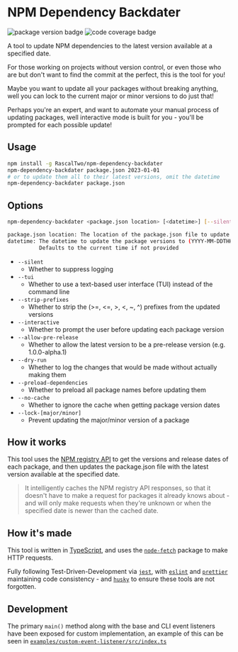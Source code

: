 # NPM Dependency Backdater

![package version badge](https://img.shields.io/badge/npm--dependency--backdater-v4.0.0-blue) ![code coverage badge](https://img.shields.io/badge/coverage-100%25-lime)

A tool to update NPM dependencies to the latest version available at a specified date.

For those working on projects without version control, or even those who are but don't want to find the commit at the perfect, this is the tool for you!

Maybe you want to update all your packages without breaking anything, well you can lock to the current major or minor versions to do just that!

Perhaps you're an expert, and want to automate your manual process of updating packages, well interactive mode is built for you - you'll be prompted for each possible update!

## Usage

```bash
npm install -g RascalTwo/npm-dependency-backdater
npm-dependency-backdater package.json 2023-01-01
# or to update them all to their latest versions, omit the datetime
npm-dependency-backdater package.json
```

## Options

```bash
npm-dependency-backdater <package.json location> [<datetime>] [--silent] [--tui] [--strip-prefixes] [--interactive] [--allow-pre-release] [--dry-run] [--preload-dependencies] [--no-cache] [--lock-major] [--lock-minor]

package.json location: The location of the package.json file to update
datetime: The datetime to update the package versions to (YYYY-MM-DDTHH:mm:ssZ)
          Defaults to the current time if not provided
```

- `--silent`
  - Whether to suppress logging
- `--tui`
  - Whether to use a text-based user interface (TUI) instead of the command line
- `--strip-prefixes`
  - Whether to strip the (>=, <=, >, <, ~, ^) prefixes from the updated versions
- `--interactive`
  - Whether to prompt the user before updating each package version
- `--allow-pre-release`
  - Whether to allow the latest version to be a pre-release version (e.g. 1.0.0-alpha.1)
- `--dry-run`
  - Whether to log the changes that would be made without actually making them
- `--preload-dependencies`
  - Whether to preload all package names before updating them
- `--no-cache`
  - Whether to ignore the cache when getting package version dates
- `--lock-[major/minor]`
  - Prevent updating the major/minor version of a package

## How it works

This tool uses the [NPM registry API](https://github.com/npm/registry/blob/master/docs/REGISTRY-API.md) to get the versions and release dates of each package, and then updates the package.json file with the latest version available at the specified date.

> It intelligently caches the NPM registry API responses, so that it doesn't have to make a request for packages it already knows about - and will only make requests when they're unknown or when the specified date is newer than the cached date.

## How it's made

This tool is written in [TypeScript](https://www.typescriptlang.org/), and uses the [`node-fetch`](https://www.npmjs.com/package/node-fetch) package to make HTTP requests.

Fully following Test-Driven-Development via [`jest`](https://jestjs.io/), with [`eslint`](https://eslint.org/) and [`prettier`](https://prettier.io/) maintaining code consistency - and [`husky`](https://www.npmjs.com/package/husky) to ensure these tools are not forgotten.

## Development

The primary `main()` method along with the base and CLI event listeners have been exposed for custom implementation, an example of this can be seen in [`examples/custom-event-listener/src/index.ts`](examples/custom-event-listener/src/index.ts)
